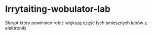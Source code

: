 # Irrytaiting-wobulator-lab
Skrypt który powinnien robić większą część lych śmiesznych labów z elektroniki.
